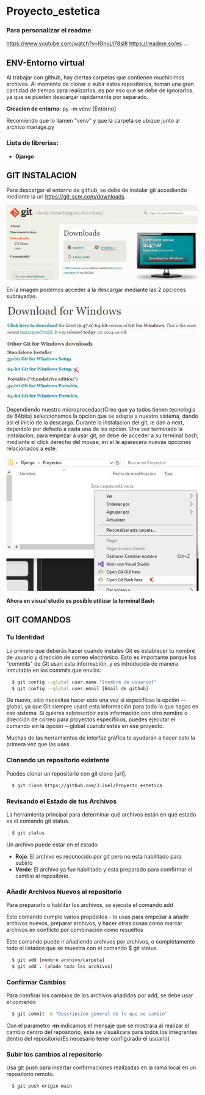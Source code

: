
# **Proyecto_estetica**
### Para personalizar el readme
https://www.youtube.com/watch?v=lGnvLt78sl8
https://readme.so/es
...

## **ENV-Entorno virtual**

Al trabajar con github, hay ciertas carpetas que contienen muchicimos archivos. Al momento de clonar o subir estos repositorios, toman una gran cantidad de tiempo para realizarlos, es por eso que se debe de ignorarlos, ya que se pueden descargar rapidamente por separado.

**Creacion de entorno**: py -m venv [Entorno]

Recomiendo que lo llamen "venv" y que la carpeta se ubique junto al archivo manage.py

### Lista de librerias:
- **Django**

## **GIT INSTALACION**

Para descargar el entorno de github, se debe de instalar git accediendo mediante la url https://git-scm.com/downloads.

<div align="center">
<img src="./static/screenshots/Instalacion_git_1.JPG">
</div>

En la imagen podemos acceder a la descargar mediante las 2 opciones subrayadas.

<div align="center">
<img src="./static/screenshots/Instalacion_git_2.JPG">
</div>

Dependiendo nuestro microprocedaor(Creo que ya todos tienen tecnologia de 64bits) seleccionamos la opcion que se adapte a nuestro sistema, dando asi el inicio de la descarga. Durante la instalacion del git, le dan a next, dejandolo por defecto a cada una de las opcion. Una vez terminado la instalacion, para empezar a usar git, se debe de acceder a su terminal bash, mediante el click derecho del mouse, en el le aparecera nuevas opciones relacionados a este.

<div align="center">
<img src="./static/screenshots/Abrir_git.JPG">
</div>

**Ahora en visual studio es posible utilizar la terminal Bash**

## **GIT COMANDOS**

### Tu Identidad

Lo primero que deberás hacer cuando instales Git es establecer tu nombre de usuario y dirección de correo electrónico. Esto es importante porque los "commits" de Git usan esta información, y es introducida de manera inmutable en los commits que envías:

```bash
  $ git config --global user.name "[nombre de usuario]"
  $ git config --global user.email [Email de github]
```

De nuevo, sólo necesitas hacer esto una vez si especificas la opción --global, ya que Git siempre usará esta información para todo lo que hagas en ese sistema. Si quieres sobrescribir esta información con otro nombre o dirección de correo para proyectos específicos, puedes ejecutar el comando sin la opción --global cuando estés en ese proyecto.

Muchas de las herramientas de interfaz gráfica te ayudarán a hacer esto la primera vez que las uses.

### Clonando un repositorio existente

Puedes clonar un repositorio con git clone [url].

```bash
  $ git clone https://github.com/J-Joel/Proyecto_estetica
```

### Revisando el Estado de tus Archivos

La herramienta principal para determinar qué archivos están en qué estado es el comando git status.

```bash
  $ git status
```

Un archivo puede estar en el estado 
- **Rojo**: El archivo es reconocido por git pero no esta habilitado para subirlo
- **Verde**: El archivo ya fue habilitado y esta preparado para comfirmar el cambio al repositorio.

### Añadir Archivos Nuevos al repositorio

Para prepararlo o hablitar los archivos, se ejecuta el comando add

Este comando cumple varios propósitos - lo usas para empezar a añadir archivos nuevos, preparar archivos, y hacer otras cosas como marcar archivos en conflicto por combinación como resueltos

Este comando puede ir añadiendo archivos por archivos, o completamente todo el listados que se muestra con el comando $ git status.

```bash
  $ git add [nombre archivo/carpeta]
  $ git add . (añade todo los archivos)
```

### Confirmar Cambios

Para comfirar los cambios de los archivos añadidos por add, se debe usar el comando

```bash
  $ git commit -m "Descripcion general de lo que se cambio"
```

Con el parametro **-m** indicamos el mensaje que se mostrara al realizar el cambio dentro del repositorio, este se visualizara para todos los integrantes dentro del repositorio(Es necesario tener configurado el usuario)

### Subir los cambios al repositorio

Usa git push para insertar confirmaciones realizadas en la rama local en un repositorio remoto.

```bash
  $ git push origin main
```
